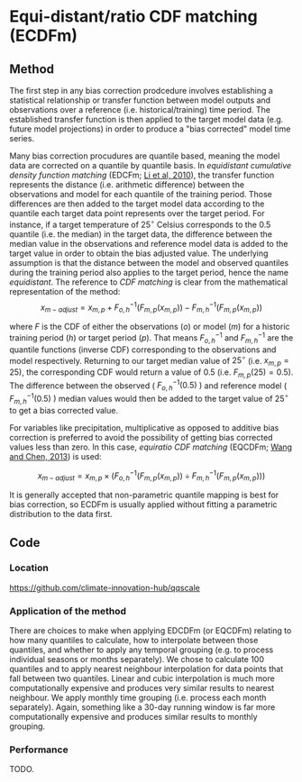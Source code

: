 # Equi-distant/ratio CDF matching (ECDFm)

## Method

The first step in any bias correction prodcedure involves establishing a statistical relationship or transfer function between model outputs and observations over a reference (i.e. historical/training) time period.
The established transfer function is then applied to the target model data (e.g. future model projections) in order to produce a "bias corrected" model time series.

Many bias correction procudures are quantile based,
meaning the model data are corrected on a quantile by quantile basis.
In *equidistant cumulative density function matching* (EDCFm; [Li et al, 2010](https://doi.org/10.1029/2009JD012882)),
the transfer function represents the distance (i.e. arithmetic difference)
between the observations and model for each quantile of the training period.
Those differences are then added to the target model data
according to the quantile each target data point represents over the target period.
For instance, if a target temperature of $25^{\circ}$ Celsius corresponds to the 0.5 quantile (i.e. the median) in the target data,
the difference between the median value in the observations and reference model data
is added to the target value in order to obtain the bias adjusted value.
The underlying assumption is that the distance between the model and observed quantiles during the training period
also applies to the target period, hence the name *equidistant*.
The reference to *CDF matching* is clear from the mathematical representation of the method:
$$x_{m-adjust} = x_{m,p} + F_{o,h}^{-1}(F_{m,p}(x_{m,p})) - F_{m,h}^{-1}(F_{m,p}(x_{m,p}))$$

where $F$ is the CDF of either the observations ($o$) or model ($m$) for a historic training period ($h$) or target period ($p$).
That means $F_{o,h}^{-1}$ and $F_{m,h}^{-1}$ are the quantile functions (inverse CDF) corresponding to the observations and model respectively.
Returning to our target median value of $25^{\circ}$ (i.e. $x_{m,p} = 25$),
the corresponding CDF would return a value of 0.5 (i.e. $F_{m,p}(25) = 0.5$).
The difference between the observed ( $F_{o,h}^{-1}(0.5)$ ) and reference model ( $F_{m,h}^{-1}(0.5)$ )
median values would then be added to the target value of $25^{\circ}$ to get a bias corrected value.

For variables like precipitation, multiplicative as opposed to additive bias correction is preferred
to avoid the possibility of getting bias corrected values less than zero.
In this case, *equiratio CDF matching* (EQCDFm; [Wang and Chen, 2013](https://doi.org/10.1002/asl2.454))
is used:

$$x_{m-adjust} = x_{m,p} \times (F_{o,h}^{-1}(F_{m,p}(x_{m,p})) \div F_{m,h}^{-1}(F_{m,p}(x_{m,p})))$$

It is generally accepted that non-parametric quantile mapping is best for bias correction,
so ECDFm is usually applied without fitting a parametric distribution to the data first.

## Code

### Location

https://github.com/climate-innovation-hub/qqscale

### Application of the method

There are choices to make when applying EDCDFm (or EQCDFm) relating to how many quantiles to calculate,
how to interpolate between those quantiles,
and whether to apply any temporal grouping (e.g. to process individual seasons or months separately).
We chose to calculate 100 quantiles and to apply nearest neighbour interpolation for data points
that fall between two quantiles. 
Linear and cubic interpolation is much more computationally expensive and produces very similar
results to nearest neighbour.
We apply monthly time grouping (i.e. process each month separately).
Again, something like a 30-day running window is far more computationally expensive
and produces similar results to monthly grouping.

### Performance

TODO.
